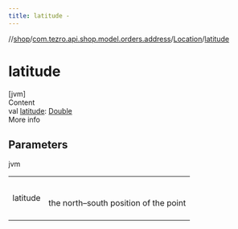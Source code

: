 ```yaml
---
title: latitude -
---
```

//[shop](../../../index.md)/[com.tezro.api.shop.model.orders.address](../index.md)/[Location](index.md)/[latitude](latitude.md)



# latitude  
[jvm]  
Content  
val [latitude](latitude.md): [Double](https://kotlinlang.org/api/latest/jvm/stdlib/kotlin/-double/index.html)  
More info  


## Parameters  
  
jvm  
  
| | |
|---|---|
| <a name="com.tezro.api.shop.model.orders.address/Location/latitude/#/PointingToDeclaration/"></a>latitude| <a name="com.tezro.api.shop.model.orders.address/Location/latitude/#/PointingToDeclaration/"></a><br><br>the north–south position of the point<br><br>|
  
  



